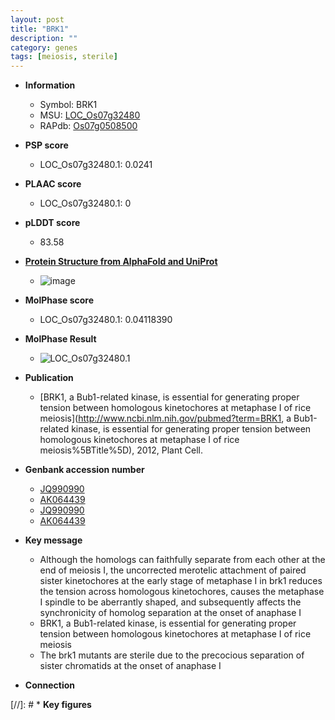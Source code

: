 ```yaml
---
layout: post
title: "BRK1"
description: ""
category: genes
tags: [meiosis, sterile]
---
```


* **Information**  
    + Symbol: BRK1  
    + MSU: [LOC_Os07g32480](http://rice.plantbiology.msu.edu/cgi-bin/ORF_infopage.cgi?orf=LOC_Os07g32480)  
    + RAPdb: [Os07g0508500](http://rapdb.dna.affrc.go.jp/viewer/gbrowse_details/irgsp1?name=Os07g0508500)  

* **PSP score**  
    + LOC_Os07g32480.1: 0.0241 

* **PLAAC score**  
    + LOC_Os07g32480.1: 0 

* **pLDDT score**
    + 83.58

* **[Protein Structure from AlphaFold and UniProt](https://www.uniprot.org/uniprotkb/B9FXF7/entry#structure)**
    + ![image](https://ricepsp.github.io/images/B/AF-B9FXF7-F1.png)

* **MolPhase score**
    + LOC_Os07g32480.1: 0.04118390

* **MolPhase Result**
    + ![LOC_Os07g32480.1](https://304243504.github.io/Pictures/LOC_Os07g/LOC_Os07g32480.1.png)

* **Publication**  
    + [BRK1, a Bub1-related kinase, is essential for generating proper tension between homologous kinetochores at metaphase I of rice meiosis](http://www.ncbi.nlm.nih.gov/pubmed?term=BRK1, a Bub1-related kinase, is essential for generating proper tension between homologous kinetochores at metaphase I of rice meiosis%5BTitle%5D), 2012, Plant Cell.

* **Genbank accession number**  
    + [JQ990990](http://www.ncbi.nlm.nih.gov/nuccore/JQ990990)
    + [AK064439](http://www.ncbi.nlm.nih.gov/nuccore/AK064439)
    + [JQ990990](http://www.ncbi.nlm.nih.gov/nuccore/JQ990990)
    + [AK064439](http://www.ncbi.nlm.nih.gov/nuccore/AK064439)

* **Key message**  
    + Although the homologs can faithfully separate from each other at the end of meiosis I, the uncorrected merotelic attachment of paired sister kinetochores at the early stage of metaphase I in brk1 reduces the tension across homologous kinetochores, causes the metaphase I spindle to be aberrantly shaped, and subsequently affects the synchronicity of homolog separation at the onset of anaphase I
    + BRK1, a Bub1-related kinase, is essential for generating proper tension between homologous kinetochores at metaphase I of rice meiosis
    + The brk1 mutants are sterile due to the precocious separation of sister chromatids at the onset of anaphase I

* **Connection**  

[//]: # * **Key figures**  


